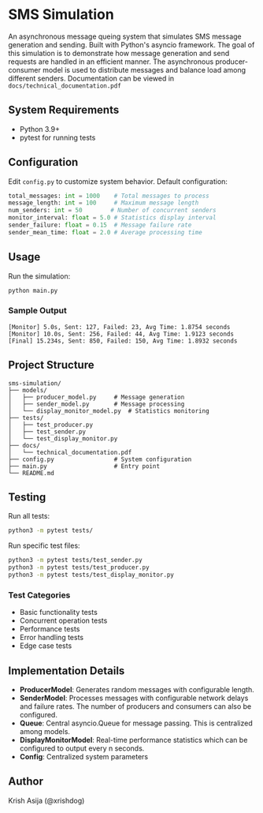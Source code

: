# SMS Simulation

An asynchronous message queing system that simulates SMS message generation and sending. Built with Python's asyncio framework.
The goal of this simulation is to demonstrate how message generation and send requests are handled in an efficient manner.
The asynchronous producer-consumer model is used to distribute messages and balance load among different senders.
Documentation can be viewed in ```docs/technical_documentation.pdf```

## System Requirements

- Python 3.9+
- pytest for running tests


## Configuration

Edit `config.py` to customize system behavior.
Default configuration:

```python
total_messages: int = 1000    # Total messages to process
message_length: int = 100     # Maximum message length
num_senders: int = 50        # Number of concurrent senders
monitor_interval: float = 5.0 # Statistics display interval
sender_failure: float = 0.15  # Message failure rate
sender_mean_time: float = 2.0 # Average processing time
```

## Usage

Run the simulation:
```bash
python main.py
```

### Sample Output
```
[Monitor] 5.0s, Sent: 127, Failed: 23, Avg Time: 1.8754 seconds
[Monitor] 10.0s, Sent: 256, Failed: 44, Avg Time: 1.9123 seconds
[Final] 15.234s, Sent: 850, Failed: 150, Avg Time: 1.8932 seconds
```

## Project Structure


```
sms-simulation/
├── models/
│   ├── producer_model.py     # Message generation
│   ├── sender_model.py       # Message processing
│   └── display_monitor_model.py  # Statistics monitoring
├── tests/
│   ├── test_producer.py
│   ├── test_sender.py
│   └── test_display_monitor.py
├── docs/
│   └── technical_documentation.pdf
├── config.py                 # System configuration
├── main.py                   # Entry point
└── README.md
```

## Testing

Run all tests:
```bash
python3 -m pytest tests/
```

Run specific test files:
```bash
python3 -m pytest tests/test_sender.py
python3 -m pytest tests/test_producer.py
python3 -m pytest tests/test_display_monitor.py
```

### Test Categories
- Basic functionality tests
- Concurrent operation tests
- Performance tests
- Error handling tests
- Edge case tests


## Implementation Details

- **ProducerModel**: Generates random messages with configurable length.
- **SenderModel**: Processes messages with configurable network delays and failure rates.
The number of producers and consumers can also be configured.
- **Queue**: Central asyncio.Queue for message passing. This is centralized among models.
- **DisplayMonitorModel**: Real-time performance statistics which can be configured to output every n seconds.
- **Config**: Centralized system parameters


## Author

Krish Asija (@xrishdog)

